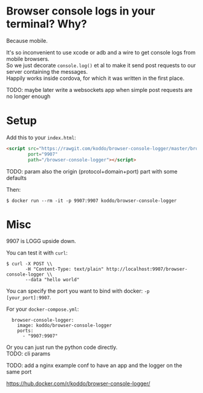 
# Browser console logs in your terminal? Why?

Because mobile.

It's so inconvenient to use xcode or adb and a wire to get console logs from mobile browsers.  
So we just decorate `console.log()` et al to make it send post requests to our server containing the messages.  
Happily works inside cordova, for which it was written in the first place.

TODO: maybe later write a websockets app when simple post requests are no longer enough


# Setup

Add this to your `index.html`:

``` HTML
<script src="https://rawgit.com/koddo/browser-console-logger/master/browser-console-logger.js"
        port="9907"
        path="/browser-console-logger"></script>
```

TODO: param also the origin (protocol+domain+port) part with some defaults

Then:

``` Shell
$ docker run --rm -it -p 9907:9907 koddo/browser-console-logger
```

# Misc

9907 is LOGG upside down.

You can test it with `curl`:

``` Shell
$ curl -X POST \\
       -H "Content-Type: text/plain" http://localhost:9907/browser-console-logger \\
       --data "hello world"
```

You can specify the port you want to bind with docker: `-p [your_port]:9907`.

For your `docker-compose.yml`:

```
  browser-console-logger:
    image: koddo/browser-console-logger
    ports:
      - "9907:9907"
```

Or you can just run the python code directly.  
TODO: cli params

TODO: add a nginx example conf to have an app and the logger on the same port

<https://hub.docker.com/r/koddo/browser-console-logger/>

